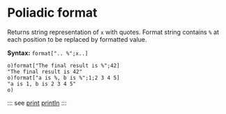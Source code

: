 # Poliadic format

Returns string representation of `x` with quotes. Format string contains `%` at each position to be replaced by formatted vаlue.

**Syntax:** ```format[".. %";x..]```

```o
o)format["The final result is %";42]
"The final result is 42"
o)format["a is %, b is %";1;2 3 4 5]
"a is 1, b is 2 3 4 5"
o)
```

::: see
[print](/verbs/file/print.md)
[println](/verbs/file/println.md)
:::
